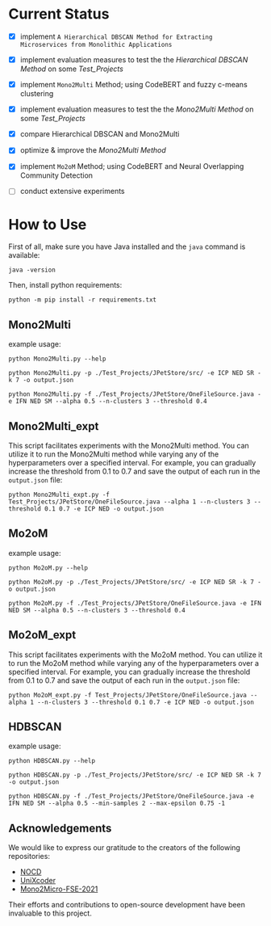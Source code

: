 # Current Status

- [x] implement `A Hierarchical DBSCAN Method for Extracting Microservices from Monolithic Applications`

- [x] implement evaluation measures to test the the _Hierarchical DBSCAN Method_ on some _Test_Projects_

- [x] implement `Mono2Multi` Method; using CodeBERT and fuzzy c-means clustering

- [x] implement evaluation measures to test the the _Mono2Multi Method_ on some _Test_Projects_

- [x] compare Hierarchical DBSCAN and Mono2Multi

- [x] optimize & improve the _Mono2Multi Method_

- [x] implement `Mo2oM` Method; using CodeBERT and Neural Overlapping Community Detection

- [ ] conduct extensive experiments

# How to Use

First of all, make sure you have Java installed and the `java` command is available:

```
java -version
```

Then, install python requirements:

```
python -m pip install -r requirements.txt
```


## Mono2Multi

example usage:

```
python Mono2Multi.py --help
```

```
python Mono2Multi.py -p ./Test_Projects/JPetStore/src/ -e ICP NED SR -k 7 -o output.json
```

```
python Mono2Multi.py -f ./Test_Projects/JPetStore/OneFileSource.java -e IFN NED SM --alpha 0.5 --n-clusters 3 --threshold 0.4
```


## Mono2Multi_expt

This script facilitates experiments with the Mono2Multi method. You can utilize it to run the Mono2Multi method while varying any of the hyperparameters over a specified interval. 
For example, you can gradually increase the threshold from 0.1 to 0.7 and save the output of each run in the `output.json` file:

```
python Mono2Multi_expt.py -f Test_Projects/JPetStore/OneFileSource.java --alpha 1 --n-clusters 3 --threshold 0.1 0.7 -e ICP NED -o output.json
```


## Mo2oM

example usage:

```
python Mo2oM.py --help
```

```
python Mo2oM.py -p ./Test_Projects/JPetStore/src/ -e ICP NED SR -k 7 -o output.json
```

```
python Mo2oM.py -f ./Test_Projects/JPetStore/OneFileSource.java -e IFN NED SM --alpha 0.5 --n-clusters 3 --threshold 0.4
```


## Mo2oM_expt

This script facilitates experiments with the Mo2oM method. You can utilize it to run the Mo2oM method while varying any of the hyperparameters over a specified interval. 
For example, you can gradually increase the threshold from 0.1 to 0.7 and save the output of each run in the `output.json` file:

```
python Mo2oM_expt.py -f Test_Projects/JPetStore/OneFileSource.java --alpha 1 --n-clusters 3 --threshold 0.1 0.7 -e ICP NED -o output.json
```


## HDBSCAN

example usage:

```
python HDBSCAN.py --help
```

```
python HDBSCAN.py -p ./Test_Projects/JPetStore/src/ -e ICP NED SR -k 7 -o output.json
```

```
python HDBSCAN.py -f ./Test_Projects/JPetStore/OneFileSource.java -e IFN NED SM --alpha 0.5 --min-samples 2 --max-epsilon 0.75 -1
```


## Acknowledgements

We would like to express our gratitude to the creators of the following repositories:

- [NOCD](https://github.com/shchur/overlapping-community-detection)
- [UniXcoder](https://github.com/microsoft/CodeBERT/tree/master/UniXcoder)
- [Mono2Micro-FSE-2021](https://github.com/kaliaanup/Mono2Micro-FSE-2021)

Their efforts and contributions to open-source development have been invaluable to this project.
